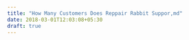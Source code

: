 ```yaml
---
title: "How Many Customers Does Reppair Rabbit Suppor,md"
date: 2018-03-01T12:03:08+05:30
draft: true
---
```


